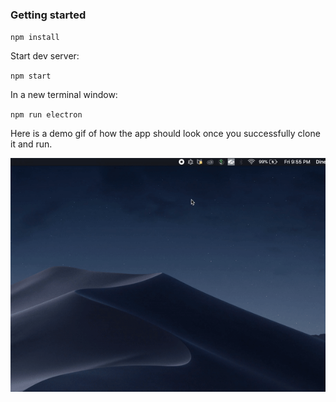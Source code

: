 ### Getting started

`npm install`

Start dev server:

`npm start`

In a new terminal window:

`npm run electron`

Here is a demo gif of how the app should look once you successfully clone it and run.

<p align="center">
  <img src="./timerAppDemo.gif" />
</p>

